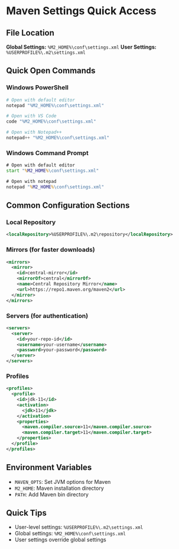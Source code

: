 # Maven Settings Quick Access

## File Location
**Global Settings:** `%M2_HOME%\conf\settings.xml`
**User Settings:** `%USERPROFILE%\.m2\settings.xml`

## Quick Open Commands

### Windows PowerShell
```powershell
# Open with default editor
notepad "%M2_HOME%\conf\settings.xml"

# Open with VS Code
code "%M2_HOME%\conf\settings.xml"

# Open with Notepad++
notepad++ "%M2_HOME%\conf\settings.xml"
```

### Windows Command Prompt
```cmd
# Open with default editor
start "%M2_HOME%\conf\settings.xml"

# Open with notepad
notepad "%M2_HOME%\conf\settings.xml"
```

## Common Configuration Sections

### Local Repository
```xml
<localRepository>%USERPROFILE%\.m2\repository</localRepository>
```

### Mirrors (for faster downloads)
```xml
<mirrors>
  <mirror>
    <id>central-mirror</id>
    <mirrorOf>central</mirrorOf>
    <name>Central Repository Mirror</name>
    <url>https://repo1.maven.org/maven2</url>
  </mirror>
</mirrors>
```

### Servers (for authentication)
```xml
<servers>
  <server>
    <id>your-repo-id</id>
    <username>your-username</username>
    <password>your-password</password>
  </server>
</servers>
```

### Profiles
```xml
<profiles>
  <profile>
    <id>jdk-11</id>
    <activation>
      <jdk>11</jdk>
    </activation>
    <properties>
      <maven.compiler.source>11</maven.compiler.source>
      <maven.compiler.target>11</maven.compiler.target>
    </properties>
  </profile>
</profiles>
```

## Environment Variables
- `MAVEN_OPTS`: Set JVM options for Maven
- `M2_HOME`: Maven installation directory
- `PATH`: Add Maven bin directory

## Quick Tips
- User-level settings: `%USERPROFILE%\.m2\settings.xml`
- Global settings: `%M2_HOME%\conf\settings.xml`
- User settings override global settings
